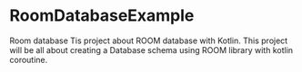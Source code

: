 # RoomDatabaseExample
Room database
Tis project about ROOM database with Kotlin.
This project will be all about creating a Database schema using ROOM library with kotlin coroutine.
